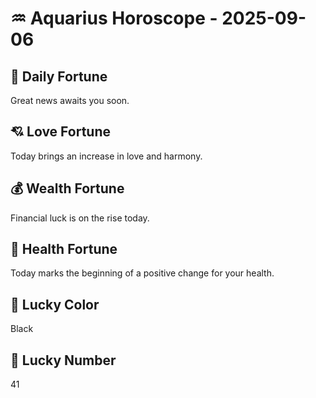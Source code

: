 # ♒ Aquarius Horoscope - 2025-09-06

## 🎯 Daily Fortune

Great news awaits you soon.

## 💘 Love Fortune

Today brings an increase in love and harmony.

## 💰 Wealth Fortune

Financial luck is on the rise today.

## 🌱 Health Fortune

Today marks the beginning of a positive change for your health.

## 🎨 Lucky Color

Black

## 🔢 Lucky Number

41
